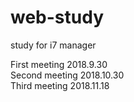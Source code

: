 # web-study
study for i7 manager

First meeting 2018.9.30<br>
Second meeting 2018.10.30<br>
Third meeting 2018.11.18<br>
